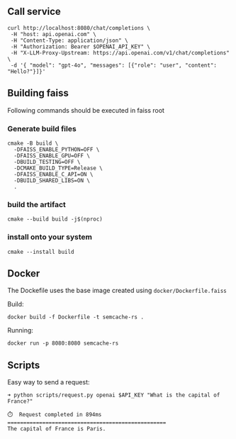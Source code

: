 ## Call service

```shell
curl http://localhost:8080/chat/completions \
 -H "host: api.openai.com" \
 -H "Content-Type: application/json" \
 -H "Authorization: Bearer $OPENAI_API_KEY" \
 -H "X-LLM-Proxy-Upstream: https://api.openai.com/v1/chat/completions" \
 -d '{ "model": "gpt-4o", "messages": [{"role": "user", "content": "Hello?"}]}'
```

## Building faiss

Following commands should be executed in faiss root

### Generate build files

```shell
cmake -B build \
  -DFAISS_ENABLE_PYTHON=OFF \
  -DFAISS_ENABLE_GPU=OFF \
  -DBUILD_TESTING=OFF \
  -DCMAKE_BUILD_TYPE=Release \
  -DFAISS_ENABLE_C_API=ON \
  -DBUILD_SHARED_LIBS=ON \
  .
```

### build the artifact

```shell
cmake --build build -j$(nproc)
```

### install onto your system

```shell
cmake --install build
```

## Docker

The Dockefile uses the base image created using `docker/Dockerfile.faiss`

Build:

```shell
docker build -f Dockerfile -t semcache-rs .
```

Running:

```shell
docker run -p 8080:8080 semcache-rs
```

## Scripts

Easy way to send a request:

```shell
➜ python scripts/request.py openai $API_KEY "What is the capital of France?"

⏱️  Request completed in 894ms
==================================================
The capital of France is Paris.
```
